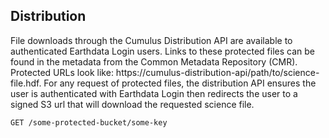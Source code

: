 ## Distribution

File downloads through the Cumulus Distribution API are available to authenticated Earthdata Login users.  Links to these protected files can be found in the metadata from the Common Metadata Repository (CMR).  Protected URLs look like: https://cumulus-distribution-api/path/to/science-file.hdf. For any request of protected files, the distribution API ensures the user is authenticated with Earthdata Login then redirects the user to a signed S3 url that will download the requested science file.


```endpoint
GET /some-protected-bucket/some-key
```
